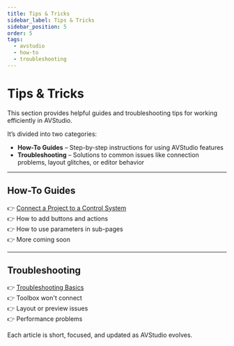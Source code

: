```yaml
---
title: Tips & Tricks
sidebar_label: Tips & Tricks
sidebar_position: 5
order: 5
tags:
  - avstudio
  - how-to
  - troubleshooting
---
```


# Tips & Tricks

This section provides helpful guides and troubleshooting tips for working efficiently in AVStudio.

It’s divided into two categories:
- **How-To Guides** – Step-by-step instructions for using AVStudio features  
- **Troubleshooting** – Solutions to common issues like connection problems, layout glitches, or editor behavior

---

## How-To Guides

👉 [Connect a Project to a Control System](./5-1-how-tos/5-1-1-how-to-connect-project-to-control-system/5-1-1-how-to-connect-project-to-control-system.md)  
👉 How to add buttons and actions  
👉 How to use parameters in sub-pages  
👉 More coming soon

---

## Troubleshooting

👉 [Troubleshooting Basics](./5-2-troubleshooting/5-2-troubleshooting.md)  
👉 Toolbox won't connect  
👉 Layout or preview issues  
👉 Performance problems

Each article is short, focused, and updated as AVStudio evolves.
